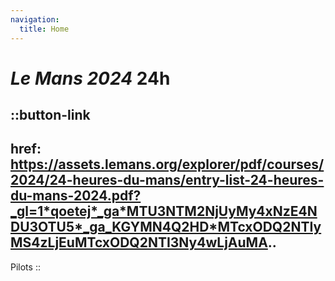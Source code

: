 ```yaml
---
navigation:
  title: Home
---
```


# _**Le Mans 2024**_ **24h**

::button-link
---
href: https://assets.lemans.org/explorer/pdf/courses/2024/24-heures-du-mans/entry-list-24-heures-du-mans-2024.pdf?_gl=1*qoetej*_ga*MTU3NTM2NjUyMy4xNzE4NDU3OTU5*_ga_KGYMN4Q2HD*MTcxODQ2NTIyMS4zLjEuMTcxODQ2NTI3Ny4wLjAuMA..
---
Pilots
::

